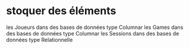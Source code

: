 # stoquer des éléments
les Joueurs dans des bases de données type Columnar
les Games dans des bases de données type Columnar
les Sessions dans des bases de données type Relationnelle 